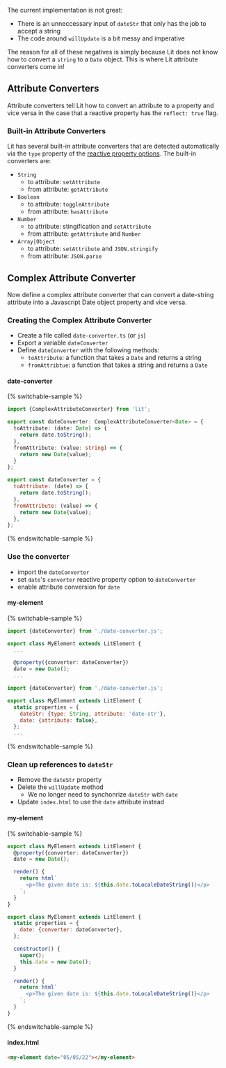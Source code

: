 The current implementation is not great:

- There is an unneccessary input of `dateStr` that only has the job to accept a string
- The code around `willUpdate` is a bit messy and imperative

The reason for all of these negatives is simply because Lit does not know how to convert a `string` to a `Date` object. This is where Lit attribute converters come in!

## Attribute Converters

Attribute converters tell Lit how to convert an attribute to a property and vice versa in the case that a reactive property has the `reflect: true` flag.

### Built-in Attribute Converters

Lit has several built-in attribute converters that are detected automatically via the `type` property of the [reactive property options](/docs/components/properties/#property-options). The built-in converters are:

- `String`
  - to attribute: `setAttribute`
  - from attribute: `getAttribute`
- `Boolean`
  - to attribute: `toggleAttribute`
  - from attribute: `hasAttribute`
- `Number`
  - to attribute: stingification and `setAttribute`
  - from attribute: `getAttribute` and `Number`
- `Array|Object`
  - to attribute: `setAttribute` and `JSON.stringify`
  - from attribute: `JSON.parse`

## Complex Attribute Converter

Now define a complex attribute converter that can convert a date-string attribute into a Javascript Date object property and vice versa.

### Creating the Complex Attribute Converter

* Create a file called `date-converter.ts` (or `js`)
* Export a variable `dateConverter`
* Define `dateConverter` with the following methods:
  * `toAttribute`: a function that takes a `Date` and returns a string
  * `fromAttribtue`: a function that takes a string and returns a `Date`

#### date-converter

{% switchable-sample %}

```ts
import {ComplexAttributeConverter} from 'lit';

export const dateConverter: ComplexAttributeConverter<Date> = {
  toAttribute: (date: Date) => {
    return date.toString();
  },
  fromAttribute: (value: string) => {
    return new Date(value);
  }
};
```

```js
export const dateConverter = {
  toAttribute: (date) => {
    return date.toString();
  },
  fromAttribute: (value) => {
    return new Date(value);
  },
};
```

{% endswitchable-sample %}

### Use the converter

- import the `dateConverter`
- set `date`'s `converter` reactive property option to `dateConverter`
- enable attribute conversion for `date`

#### my-element

{% switchable-sample %}

```ts
import {dateConverter} from './date-converter.js';

export class MyElement extends LitElement {
  ...

  @property({converter: dateConverter})
  date = new Date();
  ...
```

```js
import {dateConverter} from './date-converter.js';

export class MyElement extends LitElement {
  static properties = {
    dateStr: {type: String, attribute: 'date-str'},
    date: {attribute: false},
  };
  ...
```

{% endswitchable-sample %}

### Clean up references to `dateStr`

- Remove the `dateStr` property
- Delete the `willUpdate` method
  - We no longer need to synchonrize `dateStr` with `date`
- Update  `index.html` to use the `date` attribute instead

#### my-element

{% switchable-sample %}

```ts
export class MyElement extends LitElement {
  @property({converter: dateConverter})
  date = new Date();

  render() {
    return html`
      <p>The given date is: ${this.date.toLocaleDateString()}</p>
    `;
  }
}
```

```js
export class MyElement extends LitElement {
  static properties = {
    date: {converter: dateConverter},
  };

  constructor() {
    super();
    this.date = new Date();
  }

  render() {
    return html`
      <p>The given date is: ${this.date.toLocaleDateString()}</p>
    `;
  }
}
```

{% endswitchable-sample %}

#### index.html

```html
<my-element date="05/05/22"></my-element>
```